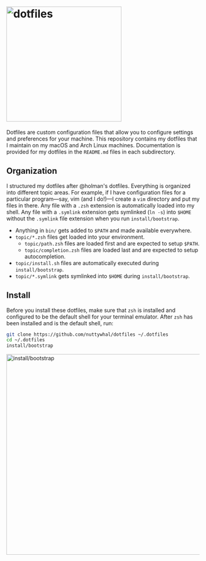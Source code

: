 # <img width="300" alt="dotfiles" src="https://user-images.githubusercontent.com/26120940/31855378-d846d97c-b65e-11e7-887a-0514f871dded.png">

Dotfiles are custom configuration files that allow you to configure settings and preferences for your machine. This repository contains my dotfiles that I maintain on my macOS and Arch Linux machines. Documentation is provided for my dotfiles in the `README.md` files in each subdirectory.

## Organization

I structured my dotfiles after @holman's dotfiles. Everything is organized into different topic areas. For example, if I have configuration files for a particular program—say, vim (and I do!)—I create a `vim` directory and put my files in there. Any file with a `.zsh` extension is automatically loaded into my shell. Any file with a `.symlink` extension gets symlinked (`ln -s`) into `$HOME` without the `.symlink` file extension when you run `install/bootstrap`.

- Anything in `bin/` gets added to `$PATH` and made available everywhere.
- `topic/*.zsh` files get loaded into your environment.
  - `topic/path.zsh` files are loaded first and are expected to setup `$PATH`.
  - `topic/completion.zsh` files are loaded last and are expected to setup autocompletion.
- `topic/install.sh` files are automatically executed during `install/bootstrap`.
- `topic/*.symlink` gets symlinked into `$HOME` during `install/bootstrap`.

## Install

Before you install these dotfiles, make sure that `zsh` is installed and configured to be the default shell for your terminal emulator. After `zsh` has been installed and is the default shell, run:

```bash
git clone https://github.com/nuttywhal/dotfiles ~/.dotfiles
cd ~/.dotfiles
install/bootstrap
```

<img width="523" alt="install/bootstrap" src="https://user-images.githubusercontent.com/26120940/32021754-2c7f3dae-b989-11e7-834d-750b25435c21.png">
